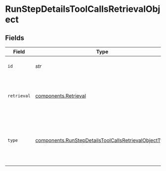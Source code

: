 # RunStepDetailsToolCallsRetrievalObject


## Fields

| Field                                                                                                                          | Type                                                                                                                           | Required                                                                                                                       | Description                                                                                                                    |
| ------------------------------------------------------------------------------------------------------------------------------ | ------------------------------------------------------------------------------------------------------------------------------ | ------------------------------------------------------------------------------------------------------------------------------ | ------------------------------------------------------------------------------------------------------------------------------ |
| `id`                                                                                                                           | *str*                                                                                                                          | :heavy_check_mark:                                                                                                             | The ID of the tool call object.                                                                                                |
| `retrieval`                                                                                                                    | [components.Retrieval](../../models/components/retrieval.md)                                                                   | :heavy_check_mark:                                                                                                             | For now, this is always going to be an empty object.                                                                           |
| `type`                                                                                                                         | [components.RunStepDetailsToolCallsRetrievalObjectType](../../models/components/runstepdetailstoolcallsretrievalobjecttype.md) | :heavy_check_mark:                                                                                                             | The type of tool call. This is always going to be `retrieval` for this type of tool call.                                      |